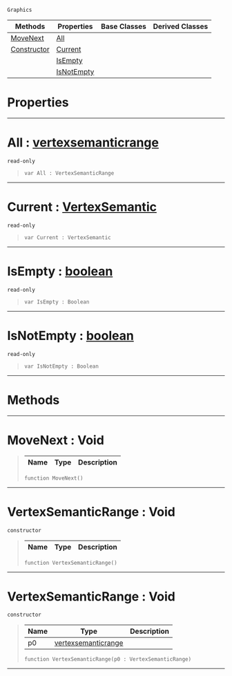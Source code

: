  `Graphics`

|Methods|Properties|Base Classes|Derived Classes|
|---|---|---|---|
|[ MoveNext](https://github.com/ZilchEngine/ZilchDocs/blob/master/code_reference/class_reference/vertexsemanticrange.markdown#movenext-void)|[ All](https://github.com/ZilchEngine/ZilchDocs/blob/master/code_reference/class_reference/vertexsemanticrange.markdown#all-zero-engine-document)| | |
|[ Constructor](https://github.com/ZilchEngine/ZilchDocs/blob/master/code_reference/class_reference/vertexsemanticrange.markdown#vertexsemanticrange-void)|[ Current](https://github.com/ZilchEngine/ZilchDocs/blob/master/code_reference/class_reference/vertexsemanticrange.markdown#current-zero-engine-docu)| | |
| |[ IsEmpty](https://github.com/ZilchEngine/ZilchDocs/blob/master/code_reference/class_reference/vertexsemanticrange.markdown#isempty-zero-engine-docu)| | |
| |[ IsNotEmpty](https://github.com/ZilchEngine/ZilchDocs/blob/master/code_reference/class_reference/vertexsemanticrange.markdown#isnotempty-zero-engine-d)| | |


 #  Properties


---  
 #  All : [vertexsemanticrange](https://github.com/ZilchEngine/ZilchDocs/blob/master/code_reference/class_reference/vertexsemanticrange.markdown)

 `read-only`

> 
> ``` lang=cpp, name=Nada
> var All : VertexSemanticRange


---  
 #  Current : [VertexSemantic](https://github.com/ZilchEngine/ZilchDocs/blob/master/code_reference/enum_reference.markdown#vertexsemantic)

 `read-only`

> 
> ``` lang=cpp, name=Nada
> var Current : VertexSemantic


---  
 #  IsEmpty : [boolean](https://github.com/ZilchEngine/ZilchDocs/blob/master/code_reference/nada_base_types/boolean.markdown)

 `read-only`

> 
> ``` lang=cpp, name=Nada
> var IsEmpty : Boolean


---  
 #  IsNotEmpty : [boolean](https://github.com/ZilchEngine/ZilchDocs/blob/master/code_reference/nada_base_types/boolean.markdown)

 `read-only`

> 
> ``` lang=cpp, name=Nada
> var IsNotEmpty : Boolean


---  
 #  Methods


---  
 #  MoveNext : Void

> 
> |Name|Type|Description|
> |---|---|---|
> ``` lang=cpp, name=Nada
> function MoveNext()
> ``` 


---  
 #  VertexSemanticRange : Void

 `constructor`

> 
> |Name|Type|Description|
> |---|---|---|
> ``` lang=cpp, name=Nada
> function VertexSemanticRange()
> ``` 


---  
 #  VertexSemanticRange : Void

 `constructor`

> 
> |Name|Type|Description|
> |---|---|---|
> |p0|[vertexsemanticrange](https://github.com/ZilchEngine/ZilchDocs/blob/master/code_reference/class_reference/vertexsemanticrange.markdown)| |
> ``` lang=cpp, name=Nada
> function VertexSemanticRange(p0 : VertexSemanticRange)
> ``` 


---  
 

 
